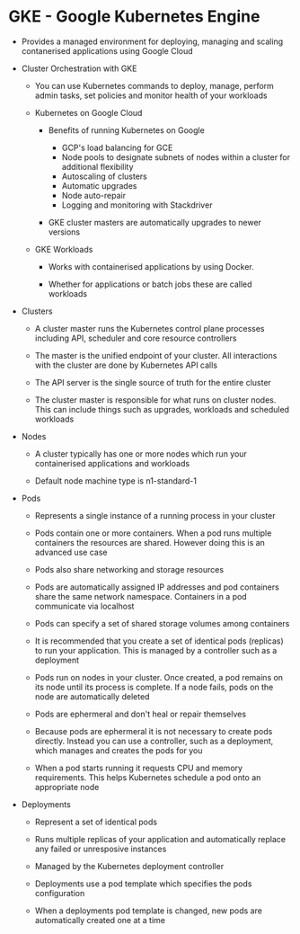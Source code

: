 # GKE - Google Kubernetes Engine

* Provides a managed environment for deploying, managing and scaling contanerised applications using Google Cloud

* Cluster Orchestration with GKE

    * You can use Kubernetes commands to deploy, manage, perform admin tasks, set policies and monitor health of your workloads

    * Kubernetes on Google Cloud

        * Benefits of running Kubernetes on Google

            * GCP's load balancing for GCE
            * Node pools to designate subnets of nodes within a cluster for additional flexibility
            * Autoscaling of clusters
            * Automatic upgrades
            * Node auto-repair
            * Logging and monitoring with Stackdriver

        * GKE cluster masters are automatically upgrades to newer versions

    * GKE Workloads

        * Works with containerised applications by using Docker. 
        
        * Whether for applications or batch jobs these are called workloads

* Clusters

    * A cluster master runs the Kubernetes control plane processes including API, scheduler and core resource controllers

    * The master is the unified endpoint of your cluster. All interactions with the cluster are done by Kubernetes API calls

    * The API server is the single source of truth for the entire cluster

    * The cluster master is responsible for what runs on cluster nodes. This can include things such as upgrades, workloads and scheduled workloads

* Nodes

    * A cluster typically has one or more nodes which run your containerised applications and workloads

    * Default node machine type is n1-standard-1

* Pods

    * Represents a single instance of a running process in your cluster

    * Pods contain one or more containers. When a pod runs multiple containers the resources are shared. However doing this is an advanced use case

    * Pods also share networking and storage resources

    * Pods are automatically assigned IP addresses and pod containers share the same network namespace. Containers in a pod communicate via localhost

    * Pods can specify a set of shared storage volumes among containers

    * It is recommended that you create a set of identical pods (replicas) to run your application. This is managed by a controller such as a deployment

    * Pods run on nodes in your cluster. Once created, a pod remains on its node until its process is complete. If a node fails, pods on the node are automatically deleted

    * Pods are ephermeral and don't heal or repair themselves

    * Because pods are ephermeral it is not necessary to create pods directly. Instead you can use a controller, such as a deployment, which manages and creates the pods for you

    * When a pod starts running it requests CPU and memory requirements. This helps Kubernetes schedule a pod onto an appropriate node

* Deployments

    * Represent a set of identical pods

    * Runs multiple replicas of your application and automatically replace any failed or unresposive instances 

    * Managed by the Kubernetes deployment controller

    * Deployments use a pod template which specifies the pods configuration

    * When a deployments pod template is changed, new pods are automatically created one at a time


